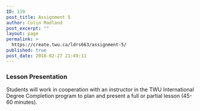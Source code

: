 ```yaml
---
ID: 139
post_title: Assignment 5
author: Colin Madland
post_excerpt: ""
layout: page
permalink: >
  https://create.twu.ca/ldrs663/assignment-5/
published: true
post_date: 2018-02-27 21:49:11
---
```

### Lesson Presentation

Students will work in cooperation with an instructor in the TWU International Degree Completion program to plan and present a full or partial lesson (45-60 minutes).
